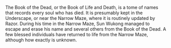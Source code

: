 The Book of the Dead, or the Book of Life and Death, is a tome of names that records every soul who has died. It is presumably kept in the Underscape, or near the Narrow Maze, where it is routinely updated by Razor.
During his time in the Narrow Maze, Sun Wukong managed to escape and erase his name and several others from the Book of the Dead. A few blessed individuals have returned to life from the Narrow Maze, although how exactly is unknown.
